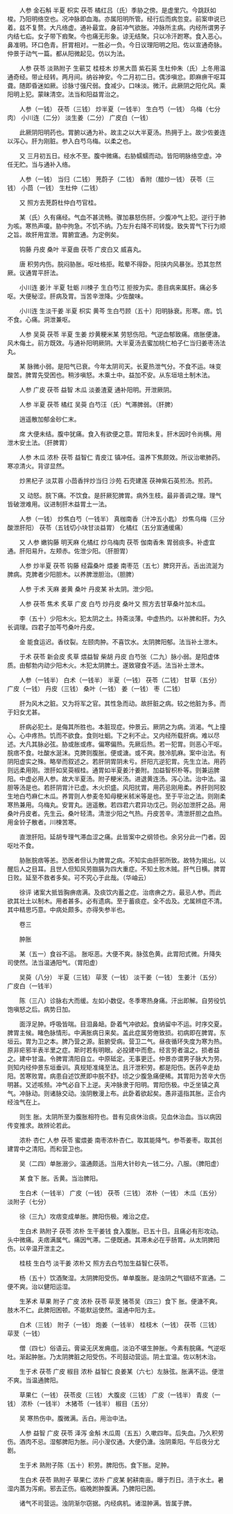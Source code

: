 <!-- { "loadSidebar": true } -->
　　人参 金石斛 半夏 枳实 茯苓 橘红吕（氏）季胁之傍。是虚里穴。今跳跃如梭。乃阳明络空也。况冲脉即血海。亦属阳明所管。经行后而病忽变。前案申说已着。兹不复赘。大凡络虚。通补最宜。身前冲气欲胀。冲脉所主病。内经所谓男子内结七疝。女子带下瘕聚。今也痛无形象。谅无结聚。只以冷汗跗寒。食入恶心。鼻准明。环口色青。肝胃相对。一胜必一负。今日议理阳明之阳。佐以宣通奇脉。仲景于动气一篇。都从阳微起见。仿以为法。

　　人参 茯苓 淡熟附子 生蕲艾 桂枝木 炒黑大茴 紫石英 生杜仲朱（氏）上冬用温通奇经。带止经转。两月间。纳谷神安。今二月初二日。偶涉嗔忿。即麻痹干呕耳聋。随即昏迷如厥。诊脉寸强尺弱。食减少。口味淡。微汗。此厥阴之阳化风。乘阳明上犯。蒙昧清空。法当和阳益胃治之。

　　人参（一钱） 茯苓（三钱） 炒半夏（一钱半） 生白芍（一钱） 乌梅（七分肉） 小川连（二分） 淡生姜（二分） 广皮白（一钱）

　　此厥阴阳明药也。胃腑以通为补。故主之以大半夏汤。热拥于上。故少佐姜连以泻心。肝为刚脏。参入白芍乌梅。以柔之也。

　　又 三月初五日。经水不至。腹中微痛。右胁蠕蠕而动。皆阳明脉络空虚。冲任无贮。当与通补入络。

　　人参（一钱） 当归（二钱） 茺蔚子（二钱） 香附（醋炒一钱） 茯苓（三钱） 小茴（一钱） 生杜仲（二钱）

　　又 照方去茺蔚杜仲白芍官桂。

　　某（氏）久有痛经。气血不甚流畅。骤加暴怒伤肝。少腹冲气上犯。逆行于肺为咳。寒热声嗄。胁中拘急。不饥不纳。乃左升右降不司转旋。致失胃气下行为顺之旨。故肝用宜泄。胃腑宜通。为定例矣。

　　钩藤 丹皮 桑叶 半夏曲 茯苓 广皮白又 威喜丸。

　　唐 积劳内伤。脘闷胁胀。呕吐格拒。眩晕不得卧。阳挟内风暴张。恐其忽然 厥。议通胃平肝法。

　　小川连 姜汁 半夏 牡蛎 川楝子 生白芍江 拒按为实。患目病来属肝。痛必多呕。大便秘涩。肝病及胃。当苦辛泄降。少佐酸味。

　　小川连 生淡干姜 半夏 枳实 黄芩 生白芍顾（五十）阳明脉衰。形寒。痞。饥不食。心痛。洞泄兼呕。

　　人参 吴萸 茯苓 半夏 生姜 炒黄粳米某 劳怒伤阳。气逆血郁致痛。痞胀便溏。风木侮土。前方既效。与通补阳明厥阴。大半夏汤去蜜加桃仁柏子仁当归姜枣汤法丸。

　　某 脉微小弱。是阳气已衰。今年太阴司天。长夏热泄气分。不食不运。味变酸苦。脾胃先受困也。稍涉嗔怒。木乘土中。益加不安。从东垣培土制木法。

　　人参 广皮 茯苓 益智 木瓜 淡姜渣夏 通补阳明。开泄厥阴。

　　人参 半夏 茯苓 橘红 吴萸 白芍汪（氏）气滞脾弱。（肝脾）

　　逍遥散加郁金砂仁末。

　　席 大便未结。腹中犹痛。食入有欲便之意。胃阳未复。肝木因时令尚横。用泄木安土法。（肝脾胃）

　　人参 木瓜 浓朴 茯苓 益智仁 青皮江 镇冲任。温养下焦颇效。所议治嗽肺药。寒凉清火。背谬显然。

　　炒黑杞子 淡苁蓉 小茴香拌炒当归 沙苑 石壳建莲 茯神紫石英煎汤。煎药。

　　又 动怒。脘下痛。不饮食。是肝厥犯脾胃。病外生枝。最非善调之理。理气皆破泄难用。议进制肝木益胃土一法。

　　人参（一钱） 炒焦白芍（一钱半） 真枷南香（汁冲五小匙） 炒焦乌梅（三分酸泄肝阳） 茯苓（五钱切小块甘淡益胃） 化橘红（五分宣通缓痛）

　　又 人参 嫩钩藤 明天麻 化橘红 炒乌梅肉 茯苓 伽南香朱 胃弱痰多。补虚宜通。肝阳易升。左颊赤。佐泄少阳。（肝胆胃）

　　人参 炒半夏 茯苓 钩藤 经霜桑叶 煨姜 南枣范（五七）脾窍开舌。舌出流涎为脾病。克脾者少阳胆木。以养脾泄胆治。（胆脾）

　　人参 于术 天麻 姜黄 桑叶 丹皮某 补太阴。泄少阳。

　　人参 茯苓 焦术 炙草 广皮 白芍 炒丹皮 桑叶又 照方去甘草桑叶加木瓜。

　　李（五十）少阳木火。犯太阴之土。持斋淡薄。中虚热灼。以补脾和肝。为久长调理。四君子加芩芍桑叶丹皮。

　　金 能食运迟。香纹裂。左颐肉肿。不喜饮水。太阴脾阳郁。法当补土泄木。

　　于术 茯苓 新会皮 炙草 煨益智 柴胡 丹皮 白芍张（二九）脉小弱。是阳虚体质。由郁勃内动少阳木火。木犯太阴脾土。遂致寝食不适。法当补土泄木。

　　人参（一钱半） 白术（一钱半） 半夏（一钱） 茯苓（二钱） 甘草（五分） 广皮（一钱） 丹皮（三钱） 桑叶（一钱） 姜（一钱） 枣（二钱）

　　肝为风木之脏。又为将军之官。其性急而动。故肝脏之病。较之他脏为多。而于妇女尤甚。

　　肝病必犯土。是侮其所胜也。本脏现症。仲景云。厥阴之为病。消渴。气上撞心。心中疼热。饥而不欲食。食则吐蛔。下之利不止。又内经所载肝病。难以尽述。大凡其脉必弦。胁或胀或疼。偏寒偏热。先厥后热。若一犯胃。则恶心干呕。脘痞不食。吐酸水涎沫。克脾则腹胀。便或溏。或不爽。肢冷肌麻。案中治法。有阴阳虚实之殊。略举而叙述之。若肝阴胃阴未亏。肝阳亢逆犯胃。先生立法。用药则远柔用刚。泄肝如吴萸椒桂。通胃如半夏姜汁姜附。加益智枳朴等。则兼运脾阳。中虚必用人参。故大半夏汤。附子粳米汤。进退黄连汤。泻心法。治中法。温胆等汤是也。若肝阴胃汁已虚。木火炽盛。风阳扰胃。用药忌刚用柔。养肝则阿胶生地白芍麻仁木瓜。养胃则人参麦冬知母粳米秫米等是也。至于平治之法。则刚柔寒热兼用。乌梅丸。安胃丸。逍遥散。若四君六君异功戊己。则必加泄肝之品。用桑叶丹皮者。先生云。桑叶轻清。清泄少阳之气热。丹皮苦辛。清泄肝胆之血热。用金铃子散者。川楝苦寒。

　　直泄肝阳。延胡专理气滞血涩之痛。此皆案中之纲领也。余另分此一门者。因呕吐不食。

　　胁胀脘痞等恙。恐医者但认为脾胃之病。不知实由肝邪所致。故特为揭出。以醒后人之目耳。且世人但知风劳臌膈为四大重症。不知土败木贼。肝气日横。脾胃日败。延至不救者多矣。可不究心于此哉。（华岫云）

　　徐评 诸案大抵皆胸痹痞满。及痰饮内蓄之症。治痞痹之方。最忌人参。而此欲其壮土以制木。用者甚多。必有遗病。至于蓄痰症。全不齿及。尤属辨症不清。其中精思巧意。中病处颇多。亦得失参半也。

　　卷三

　　肿胀

　　某（五一）食谷不运。 胀呕恶。大便不爽。脉弦色黄。此胃阳式微。升降失司使然。法当温通阳气。（胃阳虚）

　　吴萸（八分） 半夏（三钱） 荜茇（一钱） 淡干姜（一钱） 生姜汁（五分） 广皮白（一钱半）

　　陈（三八）诊脉右大而缓。左如小数促。冬季寒热身痛。汗出即解。自劳役饥饱嗔怒之后。病势日加。

　　面浮足肿。呼吸皆喘。目泪鼻衄。卧着气冲欲起。食纳留中不运。时序交夏。脾胃主候。睹色脉情形。中满胀病日来矣。盖此症属劳倦致损。初病即在脾胃。东垣云。胃为卫之本。脾乃营之源。脏腑受病。营卫二气。昼夜循环失度为寒为热。原非疟邪半表半里之症。斯时若有明眼。必投建中而愈。经言劳者温之。损者益之。建中甘温。令脾胃清阳自立。中原砥定。无事更迁。仲景亦谓男子脉大为劳。则知内经仲景东垣垂训。真规矩准绳至法。且汗泄积劳。都是阳伤。医药辛走劫阳。苦寒败胃。病患自述饮蔗即中脘不舒。顷之少腹急痛便稀。其胃阳为苦辛大伤明甚。又述咳频。冲气必自下上逆。夫冲脉隶于阳明。胃阳伤极。中乏坐镇之真气。冲脉动。则诸脉交动。浊阴散漫上布。此卧着欲起矣。愚非遥指其胀。正合内经浊气在上。

　　则生 胀。太阴所至为腹胀相符也。昔有见痰休治痰。见血休治血。当以病因传变推求。故辨论若此。

　　浓朴 杏仁 人参 茯苓 蜜煨姜 南枣浓朴杏仁。取其能降气。参苓姜枣。取其创建胃中之清阳。而和营卫也。

　　吴（二四）单胀溺少。温通颇适。当用大针砂丸一钱二分。八服。（脾阳虚）

　　某 食下 胀。舌黄。当治脾阳。

　　生白术（一钱半） 广皮（一钱） 茯苓（三钱） 浓朴（一钱） 木瓜（五分） 淡附子（七分）

　　徐（三九）攻痞变成单胀。脾阳伤极。难治之症。

　　生白术 熟附子 茯苓 浓朴 生干姜钱 食入腹胀。已五十日。且痛必有形攻动。头中微痛。夫痞满属气。痛因气滞。二便既通。其滞未必在乎肠胃。从太阴脾阳伤。以辛温开泄主之。

　　桂枝 生白芍 淡干姜 浓朴又 照方去白芍加生益智仁茯苓。

　　杨（五十）饮酒聚湿。太阴脾阳受伤。单单腹胀。是浊阴之气锢结不宣通。二便不爽。治以健阳运湿。

　　生茅术 草果 附子 广皮 浓朴 茯苓 荜茇 猪苓吴（四三）食下 胀。便溏不爽。肢木不仁。此脾阳困顿。不能默运使然。温通中阳为主。

　　白术（三钱） 附子（一钱） 炮姜（一钱半） 桂枝木（一钱） 茯苓（三钱） 荜茇（一钱）

　　僧（四七）俗语云。膏粱无厌发痈疽。淡泊不堪生肿胀。今素有脘痛。气逆呕吐。渐起肿胀。乃太阴脾脏之阳受伤。不司鼓动营运。阴土宜温。佐以制木治。

　　生于术 茯苓 广皮 椒目 浓朴 益智仁 良姜某（六七）左脉弦。胀满不运。便泄不爽。当温通脾阳。

　　草果仁（一钱） 茯苓皮（三钱） 大腹皮（三钱） 广皮（一钱半） 青皮（一钱） 浓朴（一钱半） 木猪苓（一钱半） 椒目（五分）

　　吴 寒热伤中。腹微满。舌白。用治中法。

　　人参 益智 广皮 茯苓 泽泻 金斛 木瓜周（五五）久嗽四年。后失血。乃久积劳伤。酒肉不忌。湿郁脾阳为胀。问小溲仅通。大便仍溏。浊阴乘阳。午后夜分尤剧。

　　生于术 熟附子陈（五十）积劳。脾阳伤。食下胀。足肿。

　　生白术 茯苓 熟附子 草果仁 浓朴 广皮某 躬耕南亩。曝于烈日。渍于水土。暑湿内蒸为泻痢。邪去正伤。临晚跗肿腹满。乃脾阳已困。

　　诸气不司营运。浊阴渐尔窃据。内经病机。诸湿肿满。皆属于脾。

